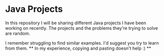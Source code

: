 # Java Projects
In this repository I will be sharing different Java projects I have been working on recently. 
The projects and the problems they're trying to solve are random.

I remember struggling to find similar examples. I'd suggest you try to learn from them. 
** In my experience, copying and pasting doesn't help :) **
